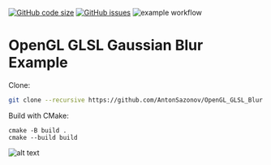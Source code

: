 [![GitHub code size](https://img.shields.io/github/languages/code-size/AntonSazonov/OpenGL_GLSL_Blur?style=flat)](https://github.com/AntonSazonov/OpenGL_GLSL_Blur)
[![GitHub issues](https://img.shields.io/github/issues/AntonSazonov/OpenGL_GLSL_Blur)](https://github.com/AntonSazonov/OpenGL_GLSL_Blur/issues)
![example workflow](https://github.com/AntonSazonov/OpenGL_GLSL_Blur/actions/workflows/cmake.yml/badge.svg)

# OpenGL GLSL Gaussian Blur Example

Clone:
```bash
git clone --recursive https://github.com/AntonSazonov/OpenGL_GLSL_Blur.git
```

Build with CMake:
```
cmake -B build .
cmake --build build
```

![alt text](https://github.com/AntonSazonov/OpenGL_GLSL_Blur/blob/master/images/screenshot.png?raw=true)
